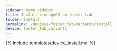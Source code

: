 ```yaml
---
sidebar: home_sidebar
title: Install LineageOS on foster_tab
folder: install
permalink: /devices/foster_tab/variant1/install
device: foster_tab_variant1
---
```

{% include templates/device_install.md %}
